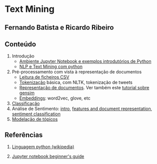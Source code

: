 # Text Mining
## Fernando Batista e Ricardo Ribeiro

## Conteúdo

1. Introdução
    * [Ambiente Jupyter Notebook e exemplos introdutórios de Python](./aulas/jupyter_notebooks.ipynb)
    * [NLP e Text Mining com python](./aulas/nlp_tm_python.ipynb)
2. Pré-processamento com vista à representação de documentos
    * [Leitura de ficheiros CSV](./aulas/read_csv_files.ipynb)
    * [Tokenização](./aulas/tokenization.ipynb) básica, com NLTK, tokenização de tweets
    * [Representação de documentos](./aulas/document_representation.ipynb). Ver também este [tutorial sobre gensim](./aulas/gensim_corpora_and_vector_spaces.ipynb)
    * [Embeddings](./aulas/embeddings.ipynb): word2vec, glove, etc
3. [Classificação](./aulas/classificacao.ipynb)
4. Análise de Sentimento: [intro](./aulas/SA-intro.ipynb), [features and document representation](./aulas/SA-features.ipynb), [sentiment classification](./aulas/SA-sklearn.ipynb)
5. [Modelação de tópicos](./aulas/Topic_Modelling.ipynb)

## Referências

1. [Linguagem python (wikipedia)](https://en.wikipedia.org/wiki/Python_%28programming_language%29)

2. [Jupyter notebook beginner's guide](http://jupyter-notebook-beginner-guide.readthedocs.org/en/latest/)
